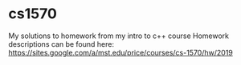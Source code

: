 # cs1570
My solutions to homework from my intro to c++ course
Homework descriptions can be found here: 
https://sites.google.com/a/mst.edu/price/courses/cs-1570/hw/2019
